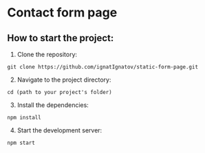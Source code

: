 # Contact form page

## How to start the project:

1. Clone the repository:

```
git clone https://github.com/ignatIgnatov/static-form-page.git
```

2. Navigate to the project directory:

```
cd (path to your project's folder)
```

3. Install the dependencies:

```
npm install
```
   
4. Start the development server:

```
npm start
```
